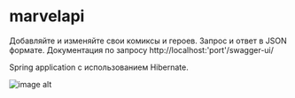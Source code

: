 # marvelapi
Добавляйте и изменяйте свои комиксы и героев. Запрос и ответ в JSON формате. Документация по запросу http://localhost:'port'/swagger-ui/

Spring application с использованием Hibernate.

![image alt](www.github.com/laFanDer93/marvelapi/src/main/resources/swagger.jpg)
